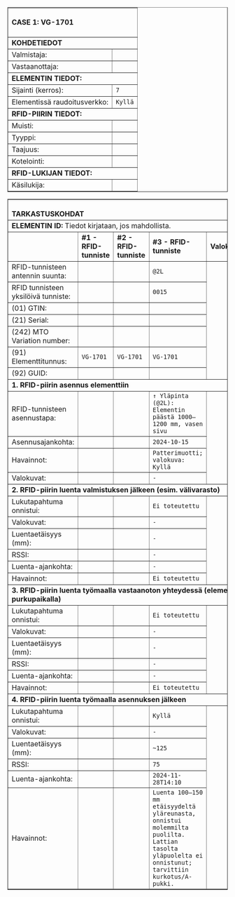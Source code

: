 <table border="1" cellspacing="0" cellpadding="0">
<tbody>
<tr><td colspan="2"><br><strong>CASE 1: VG-1701</strong><br><br></td></tr>

<tr><td colspan="2"><strong>KOHDETIEDOT</strong></td></tr>
<tr>
  <td>Valmistaja:</td>
  <td><code></code></td>
</tr>
<tr>
  <td>Vastaanottaja:</td>
  <td><code></code></td>
</tr>
<tr><td colspan="2"><strong>ELEMENTIN TIEDOT:</strong><br></td></tr>
<tr>
  <td>Sijainti (kerros):</td>
  <td><code>7</code></td>
</tr>
<tr>
  <td>Elementissä raudoitusverkko:</td>
  <td><code>Kyllä</code></td>
</tr>
<tr><td colspan="2"><strong>RFID-PIIRIN TIEDOT:</strong></td></tr>
<tr>
  <td>Muisti:</td>
  <td><code></code></td>
</tr>
<tr>
  <td>Tyyppi:</td>
  <td><code></code></td>
</tr>
<tr>
  <td>Taajuus:</td>
  <td><code></code></td>
</tr>
<tr>
  <td>Kotelointi:</td>
  <td><code></code></td>
</tr>

<tr><td colspan="2"><strong>RFID-LUKIJAN TIEDOT:</strong></td></tr>
<tr>
  <td>Käsilukija:</td>
  <td><code></code></td>
</tr>
</tbody>
</table>
<table border="1" cellspacing="0" cellpadding="0">
  <tbody>
    <tr><td colspan="5"><br><strong>TARKASTUSKOHDAT</strong><br></td></tr>
    <tr><td colspan="5"><strong>ELEMENTIN ID:</strong> Tiedot kirjataan, jos mahdollista.</td></tr>
    <tr>
      <td></td>
      <td><strong>#1 - RFID-tunniste</strong></td>
      <td><strong>#2 - RFID-tunniste</strong></td>
      <td><strong>#3 - RFID-tunniste</strong></td>
      <td><strong>Valokuva</strong></td>
    </tr>
    <tr>
      <td>RFID-tunnisteen antennin suunta:</td>
      <td><code></code></td>
      <td><code></code></td>
      <td><code>@2L</code></td>
      <td rowspan="7"></td>
    </tr>
    <tr>
      <td>RFID tunnisteen yksilöivä tunniste:</td>
      <td><code></code></td>
      <td><code></code></td>
      <td><code>0015</code></td>
    </tr>
    <tr>
      <td>(01) GTIN:</td>
      <td><code></code></td><td><code></code></td><td><code></code></td>
    </tr>
    <tr>
      <td>(21) Serial:</td>
      <td><code></code></td><td><code></code></td><td><code></code></td>
    </tr>
    <tr>
      <td>(242) MTO Variation number:</td>
      <td><code></code></td><td><code></code></td><td><code></code></td>
    </tr>
    <tr>
      <td>(91) Elementtitunnus:</td>
      <td><code>VG-1701</code></td><td><code>VG-1701</code></td><td><code>VG-1701</code></td>
    </tr>
    <tr>
      <td>(92) GUID:</td>
      <td><code></code></td><td><code></code></td><td><code></code></td>
    </tr>
    <tr><td colspan="5"><strong>1. RFID-piirin asennus elementtiin</strong></td></tr>
    <tr>
      <td>RFID-tunnisteen asennustapa:</td>
      <td><code></code></td>
      <td><code></code></td>
      <td><code>↑ Yläpinta (@2L): Elementin päästä 1000–1200 mm, vasen sivu</code></td>
      <td rowspan="4"></td>
    </tr>
    <tr>
      <td>Asennusajankohta:</td>
      <td><code></code></td><td><code></code></td><td><code>2024-10-15</code></td>
    </tr>
    <tr>
      <td>Havainnot:</td>
      <td><code></code></td><td><code></code></td><td><code>Patterimuotti; valokuva: Kyllä</code></td>
    </tr>
    <tr>
      <td>Valokuvat:</td>
      <td><code></code></td><td><code></code></td><td><code>-</code></td>
    </tr>
    <tr><td colspan="5"><strong>2. RFID-piirin luenta valmistuksen jälkeen (esim. välivarasto)</strong></td></tr>
    <tr>
      <td>Lukutapahtuma onnistui:</td>
      <td><code></code></td><td><code></code></td><td><code>Ei toteutettu</code></td>
      <td rowspan="6"></td>
    </tr>
    <tr>
      <td>Valokuvat:</td>
      <td><code></code></td><td><code></code></td><td><code>-</code></td>
    </tr>
    <tr>
      <td>Luentaetäisyys (mm):</td>
      <td><code></code></td><td><code></code></td><td><code>-</code></td>
    </tr>
    <tr>
      <td>RSSI:</td>
      <td><code></code></td><td><code></code></td><td><code>-</code></td>
    </tr>
    <tr>
      <td>Luenta-ajankohta:</td>
      <td><code></code></td><td><code></code></td><td><code>-</code></td>
    </tr>
    <tr>
      <td>Havainnot:</td>
      <td><code></code></td><td><code></code></td><td><code>Ei toteutettu</code></td>
    </tr>
    <tr><td colspan="5"><strong>3. RFID-piirin luenta työmaalla vastaanoton yhteydessä (elementin purkupaikalla)</strong></td></tr>
    <tr>
      <td>Lukutapahtuma onnistui:</td>
      <td><code></code></td><td><code></code></td><td><code>Ei toteutettu</code></td>
      <td rowspan="6"></td>
    </tr>
    <tr>
      <td>Valokuvat:</td>
      <td><code></code></td><td><code></code></td><td><code>-</code></td>
    </tr>
    <tr>
      <td>Luentaetäisyys (mm):</td>
      <td><code></code></td><td><code></code></td><td><code>-</code></td>
    </tr>
    <tr>
      <td>RSSI:</td>
      <td><code></code></td><td><code></code></td><td><code>-</code></td>
    </tr>
    <tr>
      <td>Luenta-ajankohta:</td>
      <td><code></code></td><td><code></code></td><td><code>-</code></td>
    </tr>
    <tr>
      <td>Havainnot:</td>
      <td><code></code></td><td><code></code></td><td><code>Ei toteutettu</code></td>
    </tr>
    <tr><td colspan="5"><strong>4. RFID-piirin luenta työmaalla asennuksen jälkeen</strong></td></tr>
    <tr>
      <td>Lukutapahtuma onnistui:</td>
      <td><code></code></td><td><code></code></td><td><code>Kyllä</code></td>
      <td rowspan="6"></td>
    </tr>
    <tr>
      <td>Valokuvat:</td>
      <td><code></code></td><td><code></code></td><td><code>-</code></td>
    </tr>
    <tr>
      <td>Luentaetäisyys (mm):</td>
      <td><code></code></td><td><code></code></td><td><code>~125</code></td>
    </tr>
    <tr>
      <td>RSSI:</td>
      <td><code></code></td><td><code></code></td><td><code>75</code></td>
    </tr>
    <tr>
      <td>Luenta-ajankohta:</td>
      <td><code></code></td><td><code></code></td><td><code>2024-11-28T14:10</code></td>
    </tr>
    <tr>
      <td>Havainnot:</td>
      <td><code></code></td><td><code></code></td>
      <td><code>Luenta 100–150 mm etäisyydeltä yläreunasta, onnistui molemmilta puolilta. Lattian tasolta yläpuolelta ei onnistunut; tarvittiin kurkotus/A-pukki.</code></td>
    </tr>
  </tbody>
</table>

